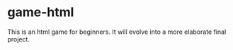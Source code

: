 # game-html
This is an html game for beginners. It will evolve into a more elaborate final project. 